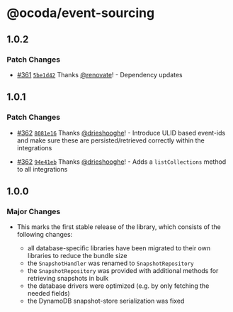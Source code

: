 # @ocoda/event-sourcing

## 1.0.2

### Patch Changes

- [#361](https://github.com/ocoda/event-sourcing/pull/361) [`5be1d42`](https://github.com/ocoda/event-sourcing/commit/5be1d42d1eb0a19a252d2127b72a756b3cd701f6) Thanks [@renovate](https://github.com/apps/renovate)! - Dependency updates

## 1.0.1

### Patch Changes

- [#362](https://github.com/ocoda/event-sourcing/pull/362) [`8081e16`](https://github.com/ocoda/event-sourcing/commit/8081e16d3edcab21efa301a7e1261cfd062ab4e7) Thanks [@drieshooghe](https://github.com/drieshooghe)! - Introduce ULID based event-ids and make sure these are persisted/retrieved correctly within the integrations

- [#362](https://github.com/ocoda/event-sourcing/pull/362) [`94e41eb`](https://github.com/ocoda/event-sourcing/commit/94e41ebea9a5d3762d39db0a3afb664bc0d78010) Thanks [@drieshooghe](https://github.com/drieshooghe)! - Adds a `listCollections` method to all integrations

## 1.0.0

### Major Changes

- This marks the first stable release of the library, which consists of the following changes:

  - all database-specific libraries have been migrated to their own libraries to reduce the bundle size
  - the `SnapshotHandler` was renamed to `SnapshotRepository`
  - the `SnapshotRepository` was provided with additional methods for retrieving snapshots in bulk
  - the database drivers were optimized (e.g. by only fetching the needed fields)
  - the DynamoDB snapshot-store serialization was fixed
